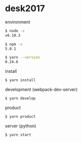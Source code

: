 # desk2017

environment
```sh
$ node -v
v6.10.3

$ npm -v
5.0.1

$ yarn --version
0.24.6
```

install
```sh
$ yarn install
```

development (webpack-dev-server)
```sh
$ yarn develop
```

product
```sh
$ yarn product
```

server (python)
```sh
$ yarn start
```
